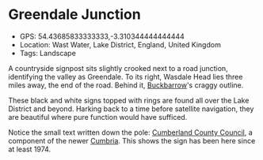 # Greendale Junction

- GPS: 54.43685833333333,-3.310344444444444
- Location: Wast Water, Lake District, England, United Kingdom
- Tags: Landscape

A countryside signpost sits slightly crooked next to a road junction, identifying the valley as Greendale. To its right, Wasdale Head lies three miles away, the end of the road. Behind it, [Buckbarrow](https://en.wikipedia.org/wiki/Buckbarrow)'s craggy outline.

These black and white signs topped with rings are found all over the Lake District and beyond. Harking back to a time before satellite navigation, they are beautiful where pure function would have sufficed.

Notice the small text written down the pole: [Cumberland County Council](https://en.wikipedia.org/wiki/Cumberland_County_Council,_England), a component of the newer [Cumbria](https://en.wikipedia.org/wiki/Cumbria). This shows the sign has been here since at least 1974.
